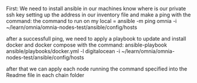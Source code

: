 First:
  We need to install ansible in our machines
  know where is our private ssh key
  setting up the address in our inventory file
  and make a ping with the command:
  the command to run on my local = ansible -m ping omnia -i ~/learn/omnia/omnia-nodes-test/ansible/config/hosts

  after a successfull ping, we need to apply a playbook to update and install docker and docker compose with the command: ansible-playbook ansible/playbooks/docker.yml -l digitalocean -i ~/learn/omnia/omnia-nodes-test/ansible/config/hosts

  after that we can apply each node running the command specified into the Readme file in each chain folder 
